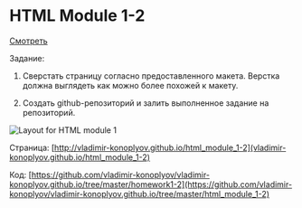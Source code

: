 # HTML Module 1-2

[Смотреть](vladimir-konoplyov.github.io/html_module_1-2)

Задание:

1. Сверстать страницу согласно предоставленного макета. Верстка должна выглядеть как можно более похожей к макету.

2. Создать github-репозиторий и залить выполненное задание на репозиторий.

<img src="https://github.com/goit-fe/markup_fe2o/blob/master/html_01/homework1.jpg" alt="Layout for HTML module 1">

Страница: [http://vladimir-konoplyov.github.io/html_module_1-2](vladimir-konoplyov.github.io/html_module_1-2)

Код: [https://github.com/vladimir-konoplyov/vladimir-konoplyov.github.io/tree/master/homework1-2](https://github.com/vladimir-konoplyov/vladimir-konoplyov.github.io/tree/master/html_module_1-2)